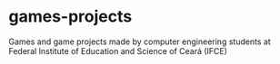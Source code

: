 # games-projects
Games and game projects made by computer engineering students at Federal Institute of Education and Science of Ceará (IFCE) 
